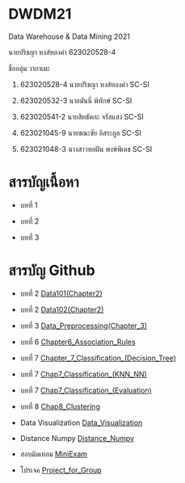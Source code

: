 # DWDM21
Data Warehouse &amp; Data Mining 2021

นายปริชญา หงส์ทองคำ 623020528-4 

ชื่อกลุ่ม วากาเมะ

1. 623020528-4 นายปริชญา หงส์ทองคำ SC-SI

2. 623020532-3 นายมันนี่ พิทักษ์ SC-SI

3. 623020541-2 นายสิทธัตกะ จรัสแสง SC-SI

4. 623021045-9 นายชณะชัย อิสระกูล SC-SI

5. 623021048-3 นางสาวทอฝัน พงษ์พิเดช SC-SI


# สารบัญเนื้อหา

* บทที่ 1 

* บทที่ 2

* บทที่ 3


# สารบัญ Github

* บทที่ 2 [Data101(Chapter2)](https://github.com/ParichayaHongthongkum/DWDM21/blob/main/Data101_(Chapter2).ipynb)

* บทที่ 2 [Data102(Chapter2)](https://github.com/ParichayaHongthongkum/DWDM21/blob/main/Data102(Chapter2).ipynb)

* บทที่ 3 [Data_Preprocessing(Chapter_3)](https://github.com/ParichayaHongthongkum/DWDM21/blob/main/Data_Preprocessing(Chapter_3).ipynb)

* บทที่ 6 [Chapter6_Association_Rules](https://github.com/ParichayaHongthongkum/DWDM21/blob/main/Chapter6_Association_Rules.ipynb)

* บทที่ 7 [Chapter_7_Classification_(Decision_Tree)](https://github.com/ParichayaHongthongkum/DWDM21/blob/main/Chapter_7_Classification_(Decision_Tree).ipynb)

* บทที่ 7 [Chap7_Classification_(KNN_NN)](https://github.com/ParichayaHongthongkum/DWDM21/blob/main/Chap7_Classification_(KNN_NN).ipynb)

* บทที่ 7 [Chap7_Classification_(Evaluation)](https://github.com/ParichayaHongthongkum/DWDM21/blob/main/Chap7_Classification_(Evaluation).ipynb)

* บทที่ 8 [Chap8_Clustering](https://github.com/ParichayaHongthongkum/DWDM21/blob/main/Chap8_Clustering.ipynb)

* Data Visualization [Data_Visualization](https://github.com/ParichayaHongthongkum/DWDM21/blob/main/Data_Visualization.ipynb)

* Distance Numpy [Distance_Numpy](https://github.com/ParichayaHongthongkum/DWDM21/blob/main/Distance_Numpy.ipynb)

* สอบมิดเทอม [MiniExam](https://github.com/ParichayaHongthongkum/DWDM21/blob/main/MiniExam.ipynb)

* โปรเจค [Project_for_Group](https://github.com/ParichayaHongthongkum/DWDM21/blob/main/Project_for_Group.ipynb)



